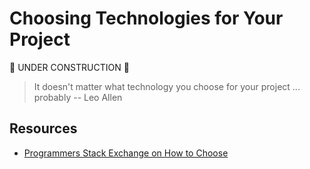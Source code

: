Choosing Technologies for Your Project
======================================

:construction: UNDER CONSTRUCTION :construction:

> It doesn't matter what technology you choose for your project ... probably -- Leo Allen


Resources
--------

* [Programmers Stack Exchange on How to Choose](http://programmers.stackexchange.com/questions/125306/how-to-choose-the-most-suitable-technologies-for-your-project)

